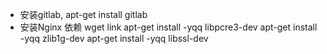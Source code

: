 - 安装gitlab, apt-get install gitlab
- 安装Nginx 依赖 
wget link
apt-get install -yqq libpcre3-dev
apt-get install -yqq zlib1g-dev
apt-get install -yqq libssl-dev

<!--stackedit_data:
eyJoaXN0b3J5IjpbLTE4MzY5NjgxMTRdfQ==
-->